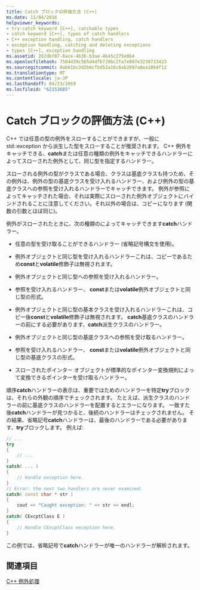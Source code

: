 ```yaml
---
title: Catch ブロックの評価方法 (C++)
ms.date: 11/04/2016
helpviewer_keywords:
- try-catch keyword [C++], catchable types
- catch keyword [C++], types of catch handlers
- C++ exception handling, catch handlers
- exception handling, catching and deleting exceptions
- types [C++], exception handling
ms.assetid: 202dbf07-8ace-4b3b-b3ae-4b45c275e0b4
ms.openlocfilehash: 7504439c565d4dfb720bc2fa7e097e3230733423
ms.sourcegitcommit: 0ab61bc3d2b6cfbd52a16c6ab2b97a8ea1864f12
ms.translationtype: MT
ms.contentlocale: ja-JP
ms.lasthandoff: 04/23/2019
ms.locfileid: "62153685"
---
```

# <a name="how-catch-blocks-are-evaluated-c"></a>Catch ブロックの評価方法 (C++)

C++ では任意の型の例外をスローすることができますが、一般に std::exception から派生した型をスローすることが推奨されます。 C++ 例外をキャッチできる、**catch**または任意の種類の例外をキャッチできるハンドラーによってスローされた例外として、同じ型を指定するハンドラー。

スローされる例外の型がクラスである場合、クラスは基底クラスも持つため、その例外は、例外の型の基底クラスを受け入れるハンドラー、および例外の型の基底クラスへの参照を受け入れるハンドラーでキャッチできます。 例外が参照によってキャッチされた場合、それは実際にスローされた例外オブジェクトにバインドされることに注意してください。それ以外の場合は、コピーになります (関数の引数とほぼ同じ)。

例外がスローされたときに、次の種類のによってキャッチできます**catch**ハンドラー。

- 任意の型を受け取ることができるハンドラー (省略記号構文を使用)。

- 例外オブジェクトと同じ型を受け入れるハンドラーこれは、コピーであるため**const**と**volatile**修飾子は無視されます。

- 例外オブジェクトと同じ型への参照を受け入れるハンドラー。

- 参照を受け入れるハンドラー、 **const**または**volatile**例外オブジェクトと同じ型の形式。

- 例外オブジェクトと同じ型の基本クラスを受け入れるハンドラーこれは、コピー後**const**と**volatile**修飾子は無視されます。 **catch**基底クラスのハンドラーの前にする必要があります、**catch**派生クラスのハンドラー。

- 例外オブジェクトと同じ型の基底クラスへの参照を受け取るハンドラー。

- 参照を受け入れるハンドラー、 **const**または**volatile**例外オブジェクトと同じ型の基底クラスの形式。

- スローされたポインター オブジェクトが標準的なポインター変換規則によって変換できるポインターを受け取るハンドラー。

順序**catch**ハンドラーの表示は、重要ではためのハンドラーを特定**try**ブロックは、それらの外観の順序でチェックされます。 たとえば、派生クラスのハンドラーの前に基底クラスのハンドラーを配置するとエラーになります。 一致すた後**catch**ハンドラーが見つかると、後続のハンドラーはチェックされません。 その結果、省略記号**catch**ハンドラーは、最後のハンドラーである必要があります、**try**ブロックします。 例えば:

```cpp
// ...
try
{
    // ...
}
catch( ... )
{
    // Handle exception here.
}
// Error: the next two handlers are never examined.
catch( const char * str )
{
    cout << "Caught exception: " << str << endl;
}
catch( CExcptClass E )
{
    // Handle CExcptClass exception here.
}
```

この例では、省略記号で**catch**ハンドラーが唯一のハンドラーが解析されます。

## <a name="see-also"></a>関連項目

[C++ 例外処理](../cpp/cpp-exception-handling.md)